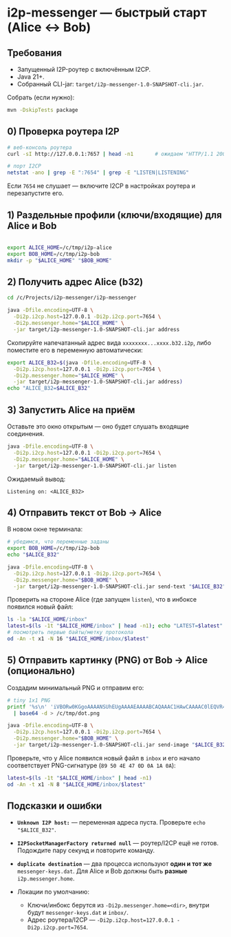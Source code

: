 # i2p-messenger — быстрый старт (Alice ↔ Bob)

## Требования

* Запущенный I2P-роутер с включённым I2CP.
* Java 21+.
* Собранный CLI-jar: `target/i2p-messenger-1.0-SNAPSHOT-cli.jar`.

Собрать (если нужно):

```bash
mvn -DskipTests package
```

## 0) Проверка роутера I2P

```bash
# веб-консоль роутера
curl -sI http://127.0.0.1:7657 | head -n1       # ожидаем "HTTP/1.1 200" или "307"

# порт I2CP
netstat -ano | grep -E ":7654" | grep -E "LISTEN|LISTENING"
```

Если `7654` не слушает — включите I2CP в настройках роутера и перезапустите его.

## 1) Раздельные профили (ключи/входящие) для Alice и Bob

```bash

export ALICE_HOME=/c/tmp/i2p-alice
export BOB_HOME=/c/tmp/i2p-bob
mkdir -p "$ALICE_HOME" "$BOB_HOME"
```

## 2) Получить адрес Alice (b32)

```bash
cd /c/Projects/i2p-messenger/i2p-messenger

java -Dfile.encoding=UTF-8 \
  -Di2p.i2cp.host=127.0.0.1 -Di2p.i2cp.port=7654 \
  -Di2p.messenger.home="$ALICE_HOME" \
  -jar target/i2p-messenger-1.0-SNAPSHOT-cli.jar address
```

Скопируйте напечатанный адрес вида `xxxxxxxx...xxxx.b32.i2p`, либо поместите его в переменную автоматически:

```bash
export ALICE_B32=$(java -Dfile.encoding=UTF-8 \
  -Di2p.i2cp.host=127.0.0.1 -Di2p.i2cp.port=7654 \
  -Di2p.messenger.home="$ALICE_HOME" \
  -jar target/i2p-messenger-1.0-SNAPSHOT-cli.jar address)
echo "ALICE_B32=$ALICE_B32"
```

## 3) Запустить Alice на приём

Оставьте это окно открытым — оно будет слушать входящие соединения.

```bash
java -Dfile.encoding=UTF-8 \
  -Di2p.i2cp.host=127.0.0.1 -Di2p.i2cp.port=7654 \
  -Di2p.messenger.home="$ALICE_HOME" \
  -jar target/i2p-messenger-1.0-SNAPSHOT-cli.jar listen
```

Ожидаемый вывод:

```
Listening on: <ALICE_B32>
```

## 4) Отправить текст от Bob → Alice

В новом окне терминала:

```bash
# убедимся, что переменные заданы
export BOB_HOME=/c/tmp/i2p-bob
echo "$ALICE_B32"

java -Dfile.encoding=UTF-8 \
  -Di2p.i2cp.host=127.0.0.1 -Di2p.i2cp.port=7654 \
  -Di2p.messenger.home="$BOB_HOME" \
  -jar target/i2p-messenger-1.0-SNAPSHOT-cli.jar send-text "$ALICE_B32" "HALLO FROM BERLIN"
```

Проверить на стороне Alice (где запущен `listen`), что в инбоксе появился новый файл:

```bash
ls -la "$ALICE_HOME/inbox"
latest=$(ls -1t "$ALICE_HOME/inbox" | head -n1); echo "LATEST=$latest"
# посмотреть первые байты/метку протокола
od -An -t x1 -N 16 "$ALICE_HOME/inbox/$latest"
```

## 5) Отправить картинку (PNG) от Bob → Alice (опционально)

Создадим минимальный PNG и отправим его:

```bash
# tiny 1x1 PNG
printf '%s\n' 'iVBORw0KGgoAAAANSUhEUgAAAAEAAAABCAQAAAC1HAwCAAAAC0lEQVR4nGNgYAAAAAMAAWgmWQ0AAAAASUVORK5CYII=' \
  | base64 -d > /c/tmp/dot.png

java -Dfile.encoding=UTF-8 \
  -Di2p.i2cp.host=127.0.0.1 -Di2p.i2cp.port=7654 \
  -Di2p.messenger.home="$BOB_HOME" \
  -jar target/i2p-messenger-1.0-SNAPSHOT-cli.jar send-image "$ALICE_B32" /c/tmp/dot.png
```

Проверьте, что у Alice появился новый файл в `inbox` и его начало соответствует PNG-сигнатуре (`89 50 4E 47 0D 0A 1A 0A`):

```bash
latest=$(ls -1t "$ALICE_HOME/inbox" | head -n1)
od -An -t x1 -N 8 "$ALICE_HOME/inbox/$latest"
```

## Подсказки и ошибки

* **`Unknown I2P host:`** — переменная адреса пуста. Проверьте `echo "$ALICE_B32"`.
* **`I2PSocketManagerFactory returned null`** — роутер/I2CP ещё не готов. Подождите пару секунд и повторите команду.
* **`duplicate destination`** — два процесса используют **один и тот же** `messenger-keys.dat`. Для Alice и Bob должны быть **разные** `i2p.messenger.home`.
* Локации по умолчанию:

    * Ключи/инбокс берутся из `-Di2p.messenger.home=<dir>`, внутри будут `messenger-keys.dat` и `inbox/`.
    * Адрес роутера/I2CP — `-Di2p.i2cp.host=127.0.0.1 -Di2p.i2cp.port=7654`.

